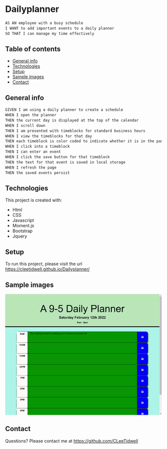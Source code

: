 # Dailyplanner

```md
AS AN employee with a busy schedule
I WANT to add important events to a daily planner
SO THAT I can manage my time effectively
```

## Table of contents
* [General info](#general-info)
* [Technologies](#technologies)
* [Setup](#setup)
* [Sample images](#Sample-images)
* [Contact](#Contact)

## General info
```md
GIVEN I am using a daily planner to create a schedule
WHEN I open the planner
THEN the current day is displayed at the top of the calendar
WHEN I scroll down
THEN I am presented with timeblocks for standard business hours
WHEN I view the timeblocks for that day
THEN each timeblock is color coded to indicate whether it is in the past, present, or future
WHEN I click into a timeblock
THEN I can enter an event
WHEN I click the save button for that timeblock
THEN the text for that event is saved in local storage
WHEN I refresh the page
THEN the saved events persist
```
	
## Technologies
This project is created with:
* Html
* CSS
* Javascript
* Moment.js
* Bootstrap
* Jquery

## Setup
To run this project, please visit the url https://cleetidwell.github.io/Dailyplanner/

## Sample images
![screenshot](./Assets/DailyPlanner.gif)

## Contact
Questions? Please contact me at https://github.com/CLeeTidwell

